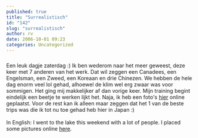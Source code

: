 ```yaml
---
published: true
title: "Surrealistisch"
id: "142"
slug: "surrealistisch"
author: rv
date: 2006-10-01 09:23
categories: Uncategorized
---
```

<a href="https://photos1.blogger.com/blogger/5743/1473/1600/IMG_7740.0.jpg"><img style="display:block;text-align:center;cursor:pointer;margin:0 auto 10px;" src="https://photos1.blogger.com/blogger/5743/1473/400/IMG_7740.0.jpg" alt="" border="0" /></a>Een leuk dagje zaterdag :) Ik ben wederom naar het meer geweest, deze keer met 7 anderen van het werk. Dat wil zeggen een Canadees, een Engelsman, een Zweed, een Koreaan en drie Chinezen. We hebben de hele dag enorm veel lol gehad, alhoewel de klim wel erg zwaar was voor sommigen. Het ging mij makkelijker af dan vorige keer. Mijn training begint eindelijk een beetje te werken lijkt het. Naja, ik heb een foto's <a href="http:///foto/0930_MeerMeer">hier</a> online geplaatst. Voor de rest kan ik alleen maar zeggen dat het 1 van de beste trips was die ik tot nu toe gehad heb hier in Japan :)<br /><br />In English: I went to the lake this weekend with a lot of people. I placed some pictures online <a href="http:///foto/0930_MeerMeer">here</a>.